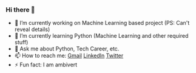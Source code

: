### Hi there 👋
 
<!--
**omsapate/omsapate** is a ✨ _special_ ✨ repository because its `README.md` (this file) appears on your GitHub profile -->
<!-- 👯 I’m looking to collaborate on ... - 🤔 I’m looking for help with ... - 😄 Pronouns: ... -->

- 🔭 I’m currently working on Machine Learning based project (PS: Can't reveal details)
- 🌱 I’m currently learning Python (Machine Learning and other required stuff)
- 💬 Ask me about Python, Tech Career, etc.
- 📫 How to reach me: <a href="mailto:sapateom1@gmail.com">Gmail</a> <a href="https://www.linkedin.com/in/omsapate">LinkedIn</a> <a href="https://www.twitter.com/om_sapate">Twitter</a>
- ⚡ Fun fact: I am ambivert
